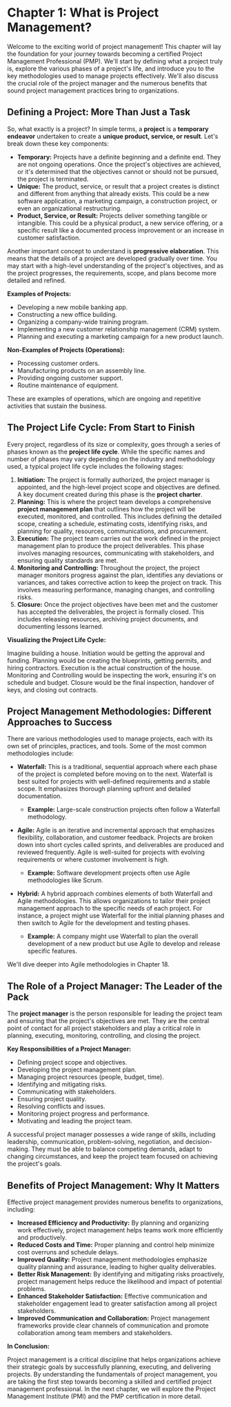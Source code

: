 # **Chapter 1: What is Project Management?**

Welcome to the exciting world of project management! This chapter will lay the foundation for your journey towards becoming a certified Project Management Professional (PMP). We'll start by defining what a project truly is, explore the various phases of a project's life, and introduce you to the key methodologies used to manage projects effectively. We'll also discuss the crucial role of the project manager and the numerous benefits that sound project management practices bring to organizations.

## **Defining a Project: More Than Just a Task**

So, what exactly is a project? In simple terms, a **project** is a **temporary endeavor** undertaken to create a **unique product, service, or result**. Let's break down these key components:

*   **Temporary:** Projects have a definite beginning and a definite end. They are not ongoing operations. Once the project's objectives are achieved, or it's determined that the objectives cannot or should not be pursued, the project is terminated.
*   **Unique:** The product, service, or result that a project creates is distinct and different from anything that already exists. This could be a new software application, a marketing campaign, a construction project, or even an organizational restructuring.
*   **Product, Service, or Result:** Projects deliver something tangible or intangible. This could be a physical product, a new service offering, or a specific result like a documented process improvement or an increase in customer satisfaction.

Another important concept to understand is **progressive elaboration**. This means that the details of a project are developed gradually over time. You may start with a high-level understanding of the project's objectives, and as the project progresses, the requirements, scope, and plans become more detailed and refined.

**Examples of Projects:**

*   Developing a new mobile banking app.
*   Constructing a new office building.
*   Organizing a company-wide training program.
*   Implementing a new customer relationship management (CRM) system.
*   Planning and executing a marketing campaign for a new product launch.

**Non-Examples of Projects (Operations):**

*   Processing customer orders.
*   Manufacturing products on an assembly line.
*   Providing ongoing customer support.
*   Routine maintenance of equipment.

These are examples of operations, which are ongoing and repetitive activities that sustain the business.

## **The Project Life Cycle: From Start to Finish**

Every project, regardless of its size or complexity, goes through a series of phases known as the **project life cycle**. While the specific names and number of phases may vary depending on the industry and methodology used, a typical project life cycle includes the following stages:

1. **Initiation:** The project is formally authorized, the project manager is appointed, and the high-level project scope and objectives are defined. A key document created during this phase is the **project charter**.
2. **Planning:** This is where the project team develops a comprehensive **project management plan** that outlines how the project will be executed, monitored, and controlled. This includes defining the detailed scope, creating a schedule, estimating costs, identifying risks, and planning for quality, resources, communications, and procurement.
3. **Execution:** The project team carries out the work defined in the project management plan to produce the project deliverables. This phase involves managing resources, communicating with stakeholders, and ensuring quality standards are met.
4. **Monitoring and Controlling:** Throughout the project, the project manager monitors progress against the plan, identifies any deviations or variances, and takes corrective action to keep the project on track. This involves measuring performance, managing changes, and controlling risks.
5. **Closure:** Once the project objectives have been met and the customer has accepted the deliverables, the project is formally closed. This includes releasing resources, archiving project documents, and documenting lessons learned.

**Visualizing the Project Life Cycle:**

Imagine building a house. Initiation would be getting the approval and funding. Planning would be creating the blueprints, getting permits, and hiring contractors. Execution is the actual construction of the house. Monitoring and Controlling would be inspecting the work, ensuring it's on schedule and budget. Closure would be the final inspection, handover of keys, and closing out contracts.

## **Project Management Methodologies: Different Approaches to Success**

There are various methodologies used to manage projects, each with its own set of principles, practices, and tools. Some of the most common methodologies include:

*   **Waterfall:** This is a traditional, sequential approach where each phase of the project is completed before moving on to the next. Waterfall is best suited for projects with well-defined requirements and a stable scope. It emphasizes thorough planning upfront and detailed documentation.
    *   **Example:** Large-scale construction projects often follow a Waterfall methodology.

*   **Agile:** Agile is an iterative and incremental approach that emphasizes flexibility, collaboration, and customer feedback. Projects are broken down into short cycles called sprints, and deliverables are produced and reviewed frequently. Agile is well-suited for projects with evolving requirements or where customer involvement is high.
    *   **Example:** Software development projects often use Agile methodologies like Scrum.

*   **Hybrid:**  A hybrid approach combines elements of both Waterfall and Agile methodologies. This allows organizations to tailor their project management approach to the specific needs of each project. For instance, a project might use Waterfall for the initial planning phases and then switch to Agile for the development and testing phases.
    *   **Example:**  A company might use Waterfall to plan the overall development of a new product but use Agile to develop and release specific features.

We'll dive deeper into Agile methodologies in Chapter 18.

## **The Role of a Project Manager: The Leader of the Pack**

The **project manager** is the person responsible for leading the project team and ensuring that the project's objectives are met. They are the central point of contact for all project stakeholders and play a critical role in planning, executing, monitoring, controlling, and closing the project.

**Key Responsibilities of a Project Manager:**

*   Defining project scope and objectives.
*   Developing the project management plan.
*   Managing project resources (people, budget, time).
*   Identifying and mitigating risks.
*   Communicating with stakeholders.
*   Ensuring project quality.
*   Resolving conflicts and issues.
*   Monitoring project progress and performance.
*   Motivating and leading the project team.

A successful project manager possesses a wide range of skills, including leadership, communication, problem-solving, negotiation, and decision-making. They must be able to balance competing demands, adapt to changing circumstances, and keep the project team focused on achieving the project's goals.

## **Benefits of Project Management: Why It Matters**

Effective project management provides numerous benefits to organizations, including:

*   **Increased Efficiency and Productivity:** By planning and organizing work effectively, project management helps teams work more efficiently and productively.
*   **Reduced Costs and Time:**  Proper planning and control help minimize cost overruns and schedule delays.
*   **Improved Quality:** Project management methodologies emphasize quality planning and assurance, leading to higher quality deliverables.
*   **Better Risk Management:** By identifying and mitigating risks proactively, project management helps reduce the likelihood and impact of potential problems.
*   **Enhanced Stakeholder Satisfaction:** Effective communication and stakeholder engagement lead to greater satisfaction among all project stakeholders.
*   **Improved Communication and Collaboration:** Project management frameworks provide clear channels of communication and promote collaboration among team members and stakeholders.

**In Conclusion:**

Project management is a critical discipline that helps organizations achieve their strategic goals by successfully planning, executing, and delivering projects. By understanding the fundamentals of project management, you are taking the first step towards becoming a skilled and certified project management professional. In the next chapter, we will explore the Project Management Institute (PMI) and the PMP certification in more detail.